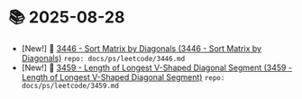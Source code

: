 # 📚 2025-08-28
- [New!] 📗 [3446 - Sort Matrix by Diagonals (3446 - Sort Matrix by Diagonals)](https://til.qriosity.dev/featured/ps/leetcode/3446) `repo: docs/ps/leetcode/3446.md`
- [New!] 📗 [3459 - Length of Longest V-Shaped Diagonal Segment (3459 - Length of Longest V-Shaped Diagonal Segment)](https://til.qriosity.dev/featured/ps/leetcode/3459) `repo: docs/ps/leetcode/3459.md`
